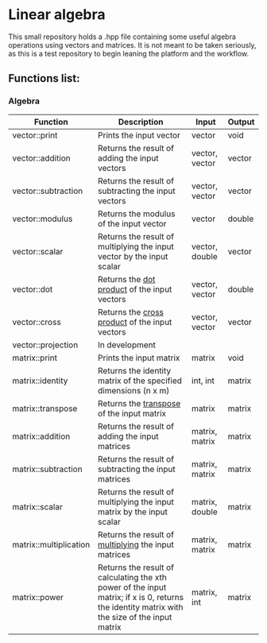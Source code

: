 # Linear algebra
This small repository holds a .hpp file containing some useful algebra operations using vectors and matrices. 
It is not meant to be taken seriously, as this is a test repository to begin leaning the platform and the workflow.

## Functions list:
### Algebra
| Function              | Description                                                            | Input          | Output |
|-----------------------|------------------------------------------------------------------------|----------------|--------|
| vector::print          | Prints the input vector                                                | vector         | void   |
| vector::addition       | Returns the result of adding the input vectors                         | vector, vector | vector |
| vector::subtraction    | Returns the result of subtracting the input vectors                    | vector, vector | vector |
| vector::modulus        | Returns the modulus of the input vector                                | vector         | double |
| vector::scalar         | Returns the result of multiplying the input vector by the input scalar | vector, double | vector |
| vector::dot            | Returns the [dot product](https://en.wikipedia.org/wiki/Dot_product) of the input vectors | vector, vector | double |
| vector::cross          | Returns the [cross product](https://en.wikipedia.org/wiki/Cross_product) of the input vectors | vector, vector | vector |
| vector::projection     | In development                                                         |                |        |
| matrix::print          | Prints the input matrix                                                | matrix         | void   |
| matrix::identity       | Returns the identity matrix of the specified dimensions (n x m)        | int, int       | matrix |
| matrix::transpose      | Returns the [transpose](https://en.wikipedia.org/wiki/Transpose) of the input matrix | matrix | matrix |
| matrix::addition       | Returns the result of adding the input matrices                        | matrix, matrix | matrix |
| matrix::subtraction    | Returns the result of subtracting the input matrices                   | matrix, matrix | matrix |
| matrix::scalar         | Returns the result of multiplying the input matrix by the input scalar | matrix, double | matrix |
| matrix::multiplication | Returns the result of [multiplying](https://en.wikipedia.org/wiki/Matrix_multiplication) the input matrices | matrix, matrix | matrix |
| matrix::power          | Returns the result of calculating the xth power of the input matrix; if x is 0, returns the identity matrix with the size of the input matrix | matrix, int    | matrix |

